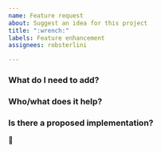 ```yaml
---
name: Feature request
about: Suggest an idea for this project
title: ":wrench:"
labels: Feature enhancement
assignees: robsterlini

---
```


### What do I need to add?


### Who/what does it help?


### Is there a proposed implementation?


:wrench:

